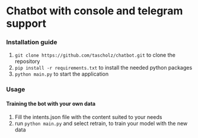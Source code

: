 # Chatbot with console and telegram support

### Installation guide

1. `git clone https://github.com/tascholz/chatbot.git` to clone the repository
2. `pip install -r requirements.txt` to install the needed python packages
3. `python main.py` to start the application

### Usage

#### Training the bot with your own data
1. Fill the intents.json file with the content suited to your needs
2. run `python main.py` and select retrain, to train your model with the new data
